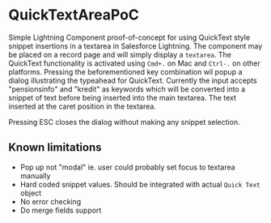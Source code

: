 # QuickTextAreaPoC

Simple Lightning Component proof-of-concept for using QuickText style snippet insertions in a textarea in Salesforce 
Lightning. The component may be placed on a record page and will simply display a `textarea`. The QuickText functionality 
is activated using `Cmd+.` on Mac and `Ctrl-.` on other platforms. Pressing the beforementioned key combination wil 
popup a dialog illustrating the typeahead for QuickText. Currently the input accepts "pensionsinfo" and "kredit" as 
keywords which will be converted into a snippet of text before being inserted into the main textarea. The text inserted 
at the caret position in the textarea. 

Pressing ESC closes the dialog without making any snippet selection.

## Known limitations
* Pop up not "modal" ie. user could probably set focus to textarea manually
* Hard coded snippet values. Should be integrated with actual `Quick Text` object
* No error checking
* Do merge fields support

